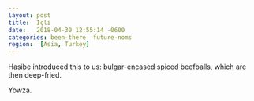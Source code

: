 ```yaml
---
layout: post
title:  Içli
date:   2018-04-30 12:55:14 -0600
categories: been-there  future-noms
region:  [Asia, Turkey]
---
```


Hasibe introduced this to us:  bulgar-encased spiced beefballs, which are then deep-fried.  

Yowza.
